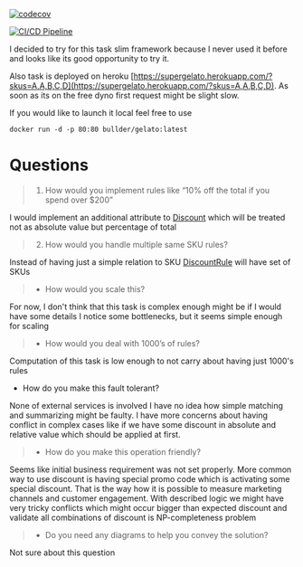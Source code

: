 [![codecov](https://codecov.io/gh/bullder/gelato/branch/master/graph/badge.svg?token=B2V2IE906G)](https://codecov.io/gh/bullder/gelato)

[![CI/CD Pipeline](https://github.com/bullder/gelato/workflows/unit/badge.svg)](https://github.com/bullder/gelato/workflows/unit/badge.svg)


I decided to try for this task slim framework because I never used it before and looks like its good opportunity to try it.

Also task is deployed on heroku [https://supergelato.herokuapp.com/?skus=A,A,B,C,D](https://supergelato.herokuapp.com/?skus=A,A,B,C,D). As soon as its on the free dyno first request might be slight slow.

If you would like to launch it local feel free to use

```shell
docker run -d -p 80:80 bullder/gelato:latest
```

# Questions

> 1. How would you implement rules like “10% off the total if you spend over $200”

I would implement an additional attribute to [Discount](https://github.com/bullder/gelato/blob/master/src/Domain/Discount.php) which will be treated not as absolute value but percentage of total  

> 2. How would you handle multiple same SKU rules?

Instead of having just a simple relation to SKU [DiscountRule](https://github.com/bullder/gelato/blob/master/src/Domain/DiscountRule.php) will have set of SKUs    

> * How would you scale this?

For now, I don't think that this task is complex enough might be if I would have some details I notice some bottlenecks, but it seems simple enough for scaling 

> * How would you deal with 1000’s of rules?

Computation of this task is low enough to not carry about having just 1000's rules

* How do you make this fault tolerant?

None of external services is involved I have no idea how simple matching and summarizing might be faulty. I have more concerns about having conflict in complex cases like if we have some discount in absolute and relative value which should be applied at first. 

> * How do you make this operation friendly?

Seems like initial business requirement was not set properly. More common way to use discount is having special promo code which is activating some special discount. That is the way how it is possible to measure marketing channels and customer engagement. With described logic we might have very tricky conflicts which might occur bigger than expected discount and validate all combinations of discount is NP-completeness problem

> * Do you need any diagrams to help you convey the solution?

Not sure about this question
